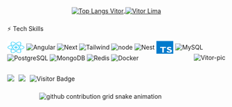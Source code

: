 <!-- GITHUB STATS -->
<div align="center">
<a href="https://github.com/anuraghazra/github-readme-stats">
  <img align="center" height="177" src="https://github-readme-stats.vercel.app/api/top-langs/?username=VitorSLima&layout=compact&theme=vision-friendly-dark" alt="Top Langs Vitor" />
</a>
<a href="https://github-readme-streak-stats.herokuapp.com">
  <img align="center" height="300" width="450" src="https://github-readme-streak-stats.herokuapp.com?user=VitorSLima&theme=highcontrast" alt="Vitor Lima" />
</a>
</div>

###

<p> ⚡ Tech Skills <p>
<!-- STACKS ICONS -->
<div style="display: inline_block">
  <!-- Frontend -->
  <!-- Icon React -->
  <img align="center" alt="React" height="30" width="40" src="https://raw.githubusercontent.com/devicons/devicon/master/icons/react/react-original.svg">
  <!-- Icon Angular -->
  <img align="center" alt="Angular" height="30" width="40" src="https://cdn.jsdelivr.net/gh/devicons/devicon/icons/angularjs/angularjs-original.svg">
  <!-- Icon Next -->
  <img align="center" alt="Next" height="30" width="40" src="https://cdn.jsdelivr.net/gh/devicons/devicon@latest/icons/nextjs/nextjs-original.svg" />
  <!-- Icon Tailwind -->
  <img align="center" alt="Tailwind" height="30" width="40" src="https://cdn.jsdelivr.net/gh/devicons/devicon@latest/icons/tailwindcss/tailwindcss-original.svg" />

  <!-- Backend -->
  <!-- Icon Node.js -->
  <img align="center" alt="node" height="30" width="40" src="https://cdn.jsdelivr.net/gh/devicons/devicon@latest/icons/nodejs/nodejs-original.svg" />
  <!-- Icon Nest -->
  <img align="center" alt="Nest" height="30" width="40" src="https://cdn.jsdelivr.net/gh/devicons/devicon@latest/icons/nestjs/nestjs-original.svg" />          
  <!-- Icon TS -->
  <img align="center" alt="TS" height="30" width="40" src="https://raw.githubusercontent.com/devicons/devicon/master/icons/typescript/typescript-original.svg" />

  <!-- Database -->
  <!-- Icon MySQL -->
  <img align="center" alt="MySQL" height="30" width="40" src="https://cdn.jsdelivr.net/gh/devicons/devicon@latest/icons/mysql/mysql-original.svg" />
  <!-- Icon PostgreSQL -->
  <img align="center" alt="PostgreSQL" height="30" width="40" src="https://cdn.jsdelivr.net/gh/devicons/devicon@latest/icons/postgresql/postgresql-original.svg" />
  <!-- Icon MongoDB -->
  <img align="center" alt="MongoDB" height="30" width="40" src="https://cdn.jsdelivr.net/gh/devicons/devicon@latest/icons/mongodb/mongodb-original.svg" />
  <!-- Icon Redis -->
  <img align="center" alt="Redis" height="30" width="40" src="https://cdn.jsdelivr.net/gh/devicons/devicon@latest/icons/redis/redis-original.svg" />

  <!-- DevOps -->
  <!-- Icon Docker -->
  <img align="center" alt="Docker" height="30" width="40" src="https://cdn.jsdelivr.net/gh/devicons/devicon/icons/docker/docker-original.svg" />

  <!-- Profile Picture -->
  <img align="right" alt="Vitor-pic" height="150" src="https://lh3.googleusercontent.com/a/ACg8ocLATfW9lZKkN-ylN0w7oZp_xaf_zBPA3W7PMjGPv8hHIhP-P1o=s576-c-no">
</div>


##

<!-- CONTACT BADGES -->
<div style="display: flex; align-items: center;">
  <!-- Icon Linkedin link -->
  <a href="https://www.linkedin.com/in/vitors-lima/" target="_blank" style="margin-right: 10px;">
    <img src="https://img.shields.io/badge/-LinkedIn-%230077B5?style=for-the-badge&logo=linkedin&logoColor=white">
  </a>
  <!-- Icon Gmail link -->
  <a href="mailto:dev.vitorlima@gmail.com" style="margin-right: 10px;">
    <img src="https://img.shields.io/badge/Gmail-D14836?style=for-the-badge&logo=gmail&logoColor=white">
  </a>
  <!-- Visitor Badge -->
  <img src="https://api.visitorbadge.io/api/VisitorHit?user=VitorSLima&repo=github-visitors-badge&countColor=%237B1E7A" alt="Visitor Badge">
</div>


###

<!-- SNAKE GAME -->
<div align="center">
  <picture>
    <source
      media="(prefers-color-scheme: dark)"
      srcset="https://raw.githubusercontent.com/vitorslima/snk/output/github-contribution-grid-snake-dark.svg"
    />
    <source
      media="(prefers-color-scheme: light)"
      srcset="https://raw.githubusercontent.com/vitorslima/snk/output/github-contribution-grid-snake.svg"
    />
    <img
      alt="github contribution grid snake animation"
      src="https://raw.githubusercontent.com/vitorslima/snk/output/github-contribution-grid-snake.svg"
    />
  </picture>
</div>



